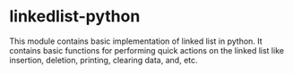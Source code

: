 # linkedlist-python
This module contains basic implementation of linked list in python. It contains basic functions for performing quick actions on the linked list like insertion, deletion, printing, clearing data, and, etc.
